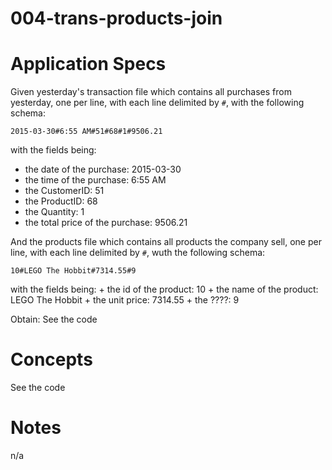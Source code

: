 004-trans-products-join
=======================

# Application Specs
Given yesterday's transaction file which contains all purchases from yesterday, one per line, with each line delimited by `#`, with the following schema:
```
2015-03-30#6:55 AM#51#68#1#9506.21
```
with the fields being:
  + the date of the purchase: 2015-03-30
  + the time of the purchase: 6:55 AM
  + the CustomerID: 51
  + the ProductID: 68
  + the Quantity: 1
  + the total price of the purchase: 9506.21

And the products file which contains all products the company sell, one per line, with each line delimited by `#`, wuth the following schema:
```
10#LEGO The Hobbit#7314.55#9
```

with the fields being:
    + the id of the product: 10
    + the name of the product: LEGO The Hobbit
    + the unit price: 7314.55
    + the ????: 9

Obtain: See the code

# Concepts 
See the code

# Notes
n/a